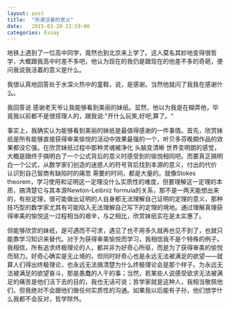 ```yaml
---
layout: post
title:  "所谓活着的意义"
date:   2015-03-20 22:59:06
categories: Essay
---
```

地铁上遇到了一位高中同学，竟然也到北京来上学了。这人莫名其妙地变得很哲学，大概跟我高中时差不多吧，他认为现在的我仍是跟现在的他差不多的奇葩，便问我说我活着的意义是什么。

我很认真地回答处于水深火热中的童鞋，说，是感谢。当然他就问了我我在感谢什么。

我回答说 感谢老天爷让我能够看到美丽的妹纸。显然，他以为我是在糊弄他，毕竟我以前都不是很搭理人的，跟我说:"开什么玩笑,好吧,算了。"

事实上，我确实认为能够看到美丽的妹纸是最值得感谢的一件事情。首先，欣赏妹纸是所有能够直接获得审美愉悦的活动中效果最强的一个，听贝多芬晚期作品的效果都没它强。在欣赏妹纸过程中那种灵魂被净化 头脑变清晰 世界变明朗的感觉，大概是跟终于搞明白了一个公式背后的意义时感受到的愉悦相同吧。而要真正搞明白一个公式，从数学家们创造的迷惑人的符号背后找到本源的意义，付出的代价 认识到自己智商有缺陷时的痛苦 需要的时间，都是大量的。就像Stokes theorem，学习使用和证明这一定理没什么实质性的难度，但要理解这一定理的本质，搞清楚它与其本源Newton-Leibniz formula的关系，那不是一两天能想出来的，有些定理，很可能做出证明的人自身都无法理解自己证明的定理的意义，那种技巧型的数学家尤其有可能陷入无法理解自己写下的定理的境地。通过理解真理获得审美的愉悦这一过程相当的艰辛，与之相比，欣赏妹纸实在是太实惠了。

但能够欣赏的妹纸，是可遇而不可求，遇见了也不用多久就再也见不到了，也就只能靠学习知识来替代。对于为获得审美愉悦而学习，我相信我不是个特殊的例子。我相信，所有追求终极理论的人，都并非为好奇心所驱，而是为了获得审美的愉悦而努力。好奇心确实是无止境的，但同时好奇心也是永远无法被满足的欲望——就算人们得出终极理论，也永远无法搞清楚为什么终极理论会是那个样子。为永远无法被满足的欲望奋斗，那是愚蠢的人干的事；当然，若某些人说感受欲求无法被满足的痛苦是他们活下去的目的，我也无话可说；哲学家就是这种人，我相当敬佩他们，但我绝对不会跟他们做任何实质性的沟通。如果我以后能有子孙，他们想学什么我都不会反对，哲学除外。

